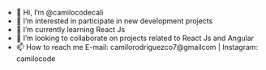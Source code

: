 - 👋 Hi, I’m @camilocodecali
- 👀 I’m interested in participate in new development projects
- 🌱 I’m currently learning React Js
- 💞️ I’m looking to collaborate on projects related to React Js and Angular
- 📫 How to reach me E-mail: camilorodriguezco7@gmailcom | Instagram: camilocode

<!---
camilocodecali/camilocodecali is a ✨ special ✨ repository because its `README.md` (this file) appears on your GitHub profile.
You can click the Preview link to take a look at your changes.
--->
